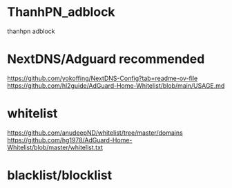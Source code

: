 # ThanhPN_adblock
thanhpn adblock 

# NextDNS/Adguard recommended
https://github.com/yokoffing/NextDNS-Config?tab=readme-ov-file
https://github.com/hl2guide/AdGuard-Home-Whitelist/blob/main/USAGE.md

# whitelist
https://github.com/anudeepND/whitelist/tree/master/domains
https://github.com/hg1978/AdGuard-Home-Whitelist/blob/master/whitelist.txt


# blacklist/blocklist
